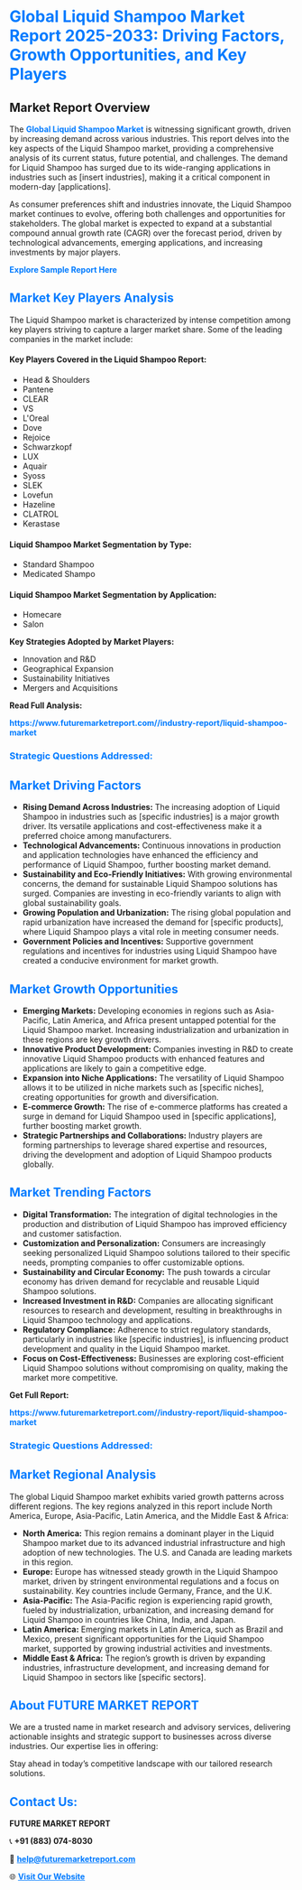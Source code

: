 <h1 style="color: #007BFF;">Global Liquid Shampoo Market Report 2025-2033: Driving Factors, Growth Opportunities, and Key Players</h1>

<section id="overview">
<h2>Market Report Overview</h2>
<p>The <a href="https://www.futuremarketreport.com//industry-report/liquid-shampoo-market" style="color: #007BFF; text-decoration: none;"><strong>Global Liquid Shampoo Market</strong></a> is witnessing significant growth, driven by increasing demand across various industries. This report delves into the key aspects of the Liquid Shampoo market, providing a comprehensive analysis of its current status, future potential, and challenges. The demand for Liquid Shampoo has surged due to its wide-ranging applications in industries such as [insert industries], making it a critical component in modern-day [applications].</p>
<p>As consumer preferences shift and industries innovate, the Liquid Shampoo market continues to evolve, offering both challenges and opportunities for stakeholders. The global market is expected to expand at a substantial compound annual growth rate (CAGR) over the forecast period, driven by technological advancements, emerging applications, and increasing investments by major players.</p>
</section>

<section id="overview">
<p><a href="https://www.futuremarketreport.com//request-sample/reportId=58850" style="color: #007BFF; text-decoration: none;"><strong>Explore Sample Report Here</strong></a></p>
</section>

<section id="key-players">
<h2 style="color: #007BFF;">Market Key Players Analysis</h2>
<p>The Liquid Shampoo market is characterized by intense competition among key players striving to capture a larger market share. Some of the leading companies in the market include:</p>
<h4>Key Players Covered in the Liquid Shampoo Report:</h4>
<ul><li>Head &amp; Shoulders</li><li>Pantene</li><li>CLEAR</li><li>VS</li><li>L&#039;Oreal</li><li>Dove</li><li>Rejoice</li><li>Schwarzkopf</li><li>LUX</li><li>Aquair</li><li>Syoss</li><li>SLEK</li><li>Lovefun</li><li>Hazeline</li><li>CLATROL</li><li>Kerastase</li></ul>
<h4>Liquid Shampoo Market Segmentation by Type:</h4>
<ul><li>Standard Shampoo</li><li>Medicated Shampo</li></ul>

<h4>Liquid Shampoo Market Segmentation by Application:</h4>
<ul><li>Homecare</li><li>Salon</li></ul>
<p><strong>Key Strategies Adopted by Market Players:</strong></p>
<ul>
<li>Innovation and R&D</li>
<li>Geographical Expansion</li>
<li>Sustainability Initiatives</li>
<li>Mergers and Acquisitions</li>
</ul>
</section>

<section>
<p><strong>Read Full Analysis: </strong></p><a href="https://www.futuremarketreport.com//industry-report/liquid-shampoo-market" style="color: #007BFF; text-decoration: none;"><strong>https://www.futuremarketreport.com//industry-report/liquid-shampoo-market</strong></a>
<h3 style="color: #007BFF;">Strategic Questions Addressed:</h3>
</section>

<section id="driving-factors">
<h2 style="color: #007BFF;">Market Driving Factors</h2>
<ul>
<li><strong>Rising Demand Across Industries:</strong> The increasing adoption of Liquid Shampoo in industries such as [specific industries] is a major growth driver. Its versatile applications and cost-effectiveness make it a preferred choice among manufacturers.</li>
<li><strong>Technological Advancements:</strong> Continuous innovations in production and application technologies have enhanced the efficiency and performance of Liquid Shampoo, further boosting market demand.</li>
<li><strong>Sustainability and Eco-Friendly Initiatives:</strong> With growing environmental concerns, the demand for sustainable Liquid Shampoo solutions has surged. Companies are investing in eco-friendly variants to align with global sustainability goals.</li>
<li><strong>Growing Population and Urbanization:</strong> The rising global population and rapid urbanization have increased the demand for [specific products], where Liquid Shampoo plays a vital role in meeting consumer needs.</li>
<li><strong>Government Policies and Incentives:</strong> Supportive government regulations and incentives for industries using Liquid Shampoo have created a conducive environment for market growth.</li>
</ul>
</section>

<section id="growth-opportunities">
<h2 style="color: #007BFF;">Market Growth Opportunities</h2>
<ul>
<li><strong>Emerging Markets:</strong> Developing economies in regions such as Asia-Pacific, Latin America, and Africa present untapped potential for the Liquid Shampoo market. Increasing industrialization and urbanization in these regions are key growth drivers.</li>
<li><strong>Innovative Product Development:</strong> Companies investing in R&D to create innovative Liquid Shampoo products with enhanced features and applications are likely to gain a competitive edge.</li>
<li><strong>Expansion into Niche Applications:</strong> The versatility of Liquid Shampoo allows it to be utilized in niche markets such as [specific niches], creating opportunities for growth and diversification.</li>
<li><strong>E-commerce Growth:</strong> The rise of e-commerce platforms has created a surge in demand for Liquid Shampoo used in [specific applications], further boosting market growth.</li>
<li><strong>Strategic Partnerships and Collaborations:</strong> Industry players are forming partnerships to leverage shared expertise and resources, driving the development and adoption of Liquid Shampoo products globally.</li>
</ul>
</section>

<section id="trending-factors">
<h2 style="color: #007BFF;">Market Trending Factors</h2>
<ul>
<li><strong>Digital Transformation:</strong> The integration of digital technologies in the production and distribution of Liquid Shampoo has improved efficiency and customer satisfaction.</li>
<li><strong>Customization and Personalization:</strong> Consumers are increasingly seeking personalized Liquid Shampoo solutions tailored to their specific needs, prompting companies to offer customizable options.</li>
<li><strong>Sustainability and Circular Economy:</strong> The push towards a circular economy has driven demand for recyclable and reusable Liquid Shampoo solutions.</li>
<li><strong>Increased Investment in R&D:</strong> Companies are allocating significant resources to research and development, resulting in breakthroughs in Liquid Shampoo technology and applications.</li>
<li><strong>Regulatory Compliance:</strong> Adherence to strict regulatory standards, particularly in industries like [specific industries], is influencing product development and quality in the Liquid Shampoo market.</li>
<li><strong>Focus on Cost-Effectiveness:</strong> Businesses are exploring cost-efficient Liquid Shampoo solutions without compromising on quality, making the market more competitive.</li>
</ul>
</section>

<section>
<p><strong>Get Full Report: </strong></p><a href="https://www.futuremarketreport.com//industry-report/liquid-shampoo-market" style="color: #007BFF; text-decoration: none;"><strong>https://www.futuremarketreport.com//industry-report/liquid-shampoo-market</strong></a>
<h3 style="color: #007BFF;">Strategic Questions Addressed:</h3>
</section>


<section id="regional-analysis">
<h2 style="color: #007BFF;">Market Regional Analysis</h2>
<p>The global Liquid Shampoo market exhibits varied growth patterns across different regions. The key regions analyzed in this report include North America, Europe, Asia-Pacific, Latin America, and the Middle East & Africa:</p>
<ul>
<li><strong>North America:</strong> This region remains a dominant player in the Liquid Shampoo market due to its advanced industrial infrastructure and high adoption of new technologies. The U.S. and Canada are leading markets in this region.</li>
<li><strong>Europe:</strong> Europe has witnessed steady growth in the Liquid Shampoo market, driven by stringent environmental regulations and a focus on sustainability. Key countries include Germany, France, and the U.K.</li>
<li><strong>Asia-Pacific:</strong> The Asia-Pacific region is experiencing rapid growth, fueled by industrialization, urbanization, and increasing demand for Liquid Shampoo in countries like China, India, and Japan.</li>
<li><strong>Latin America:</strong> Emerging markets in Latin America, such as Brazil and Mexico, present significant opportunities for the Liquid Shampoo market, supported by growing industrial activities and investments.</li>
<li><strong>Middle East & Africa:</strong> The region’s growth is driven by expanding industries, infrastructure development, and increasing demand for Liquid Shampoo in sectors like [specific sectors].</li>
</ul>
</section>

<footer>
<h2 style="color: #007BFF;">About FUTURE MARKET REPORT</h2>
<p>We are a trusted name in market research and advisory services, delivering actionable insights and strategic support to businesses across diverse industries. Our expertise lies in offering:</p>

<p>Stay ahead in today’s competitive landscape with our tailored research solutions.</p>

<h2 style="color: #007BFF;">Contact Us:</h2>
<p><strong>FUTURE MARKET REPORT</strong></p>
<p>📞 <strong>+91 (883) 074-8030</strong></p>
<p>📧 <strong><a href="mailto:help@futuremarketreport.com" style="color: #007BFF;">help@futuremarketreport.com</a></strong></p>
<p>🌐 <strong><a href="https://www.futuremarketreport.com/" style="color: #007BFF;">Visit Our Website</a></strong></p>
</footer>